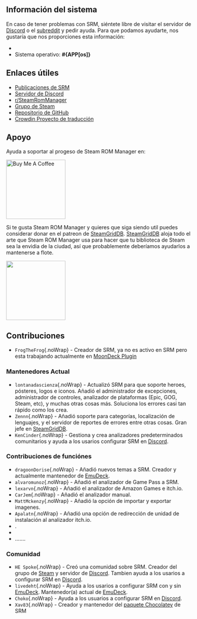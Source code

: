 ## Información del sistema

En caso de tener problemas con SRM, siéntete libre de visitar el servidor de [Discord](https://discord.gg/bnSVJrz) o el [subreddit](https://www.reddit.com/r/SteamRomManager/) y pedir ayuda. Para que podamos ayudarte, nos gustaría que nos proporciones esta información:

*
* Sistema operativo: **#{APP[os]}**

## Enlaces útiles

* [Publicaciones de SRM](https://github.com/SteamGridDB/steam-rom-manager/releases)
* [Servidor de Discord](https://discord.gg/bnSVJrz)
* [r/SteamRomManager](https://www.reddit.com/r/SteamRomManager/)
* [Grupo de Steam](https://steamcommunity.com/groups/steamrommanager)
* [Repositorio de GitHub](https://github.com/SteamGridDB/steam-rom-manager)
* [Crowdin Proyecto de traducción](https://crowdin.com/project/steam-rom-manager)

## Apoyo

Ayuda a soportar al progeso de Steam ROM Manager en:

<a href="https://www.buymeacoffee.com/cbartondock">
  <img src="https://raw.githubusercontent.com/SteamGridDB/steam-rom-manager/master/src/assets/images/buy-me-a-coffee.png" alt="Buy Me A Coffee" width="160">
</a>

Si te gusta Steam ROM Manager y quieres que siga siendo util puedes considerar donar en el patreon de [SteamGridDB](https://www.steamgriddb.com/). [SteamGridDB](https://www.steamgriddb.com/) aloja todo el arte que Steam ROM Manager usa para hacer que tu biblioteca de Steam sea la envidia de la ciudad, así que probablemente deberíamos ayudarlos a mantenerse a flote.

<a href="https://www.patreon.com/steamgriddb">
    <img src="https://c5.patreon.com/external/logo/become_a_patron_button@2x.png" width="160">
</a>

## Contribuciones
* `FrogTheFrog`{.noWrap} - Creador de SRM, ya no es activo en SRM pero esta trabajando actualmente en [MoonDeck Plugin](https://github.com/FrogTheFrog/moondeck)

### Mantenedores Actual
* `lontanadascienza`{.noWrap} - Actualizó SRM para que soporte heroes, pósteres, logos e iconos. Añadió el administrador de excepciones, administrador de controles, analizador de plataformas (Epic, GOG, Steam, etc), y muchas otras cosas más. Soluciona los errores casi tan rápido como los crea.
* `Zennn`{.noWrap} - Añadió soporte para categorías, localización de lenguajes, y el servidor de reportes de errores entre otras cosas. Gran jefe en [SteamGridDB](https://www.steamgriddb.com/).
* `KenCinder`{.noWrap} - Gestiona y crea analizadores predeterminados comunitarios y ayuda a los usarios configurar SRM en [Discord](https://discord.gg/bnSVJrz).

### Contribuciones de funciónes
* `dragoonDorise`{.noWrap} - Añadió nuevos temas a SRM. Creador y actualmente mantenedor de [EmuDeck](https://www.emudeck.com/).
* `alvaromunoz`{.noWrap} - Añadió el analizador de Game Pass a SRM.
* `lexarvn`{.noWrap} - Añadió el analizador de Amazon Games e itch.io.
* `CarJem`{.noWrap} - Añadió el analizador manual.
* `MattMckenzy`{.noWrap} - Añadió la opción de importar y exportar imagenes.
* `Apalatn`{.noWrap} - Añadió una opción de redirección de unidad de instalación al analizador itch.io.
* .
*
* .......

### Comunidad
* `HE Spoke`{.noWrap} - Creó una comunidad sobre SRM. Creador del grupo de [Steam](https://steamcommunity.com/groups/steamrommanager) y servidor de [Discord](https://discord.gg/bnSVJrz). Tambien ayuda a los usarios a configurar SRM en [Discord](https://discord.gg/bnSVJrz).
* `livedeht`{.noWrap} - Ayuda a los usarios a configurar SRM con y sin [EmuDeck](https://www.emudeck.com/). Mantenedor(a) actual de [EmuDeck](https://www.emudeck.com/).
* `Choko`{.noWrap} - Ayuda a los usuarios a configurar SRM en [Discord](https://discord.gg/bnSVJrz).
* `Xav83`{.noWrap} - Creador y mantenedor del [paquete Chocolatey](https://community.chocolatey.org/packages/steam-rom-manager) de SRM
